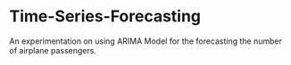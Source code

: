 # Time-Series-Forecasting
An experimentation on using ARIMA Model for the forecasting the number of airplane passengers.
